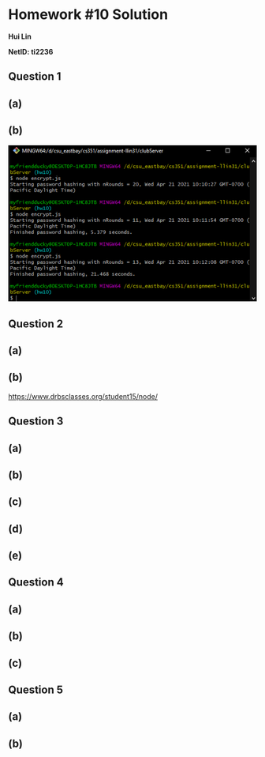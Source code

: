 # Homework #10 Solution
**Hui Lin**

**NetID: ti2236**

## Question 1
## (a)
## (b)
![1b](/images/1b.PNG)

## Question 2
## (a)
## (b)
https://www.drbsclasses.org/student15/node/

## Question 3
## (a)
## (b)
## (c)
## (d)
## (e)

## Question 4
## (a)
## (b)
## (c)

## Question 5
## (a)
## (b)